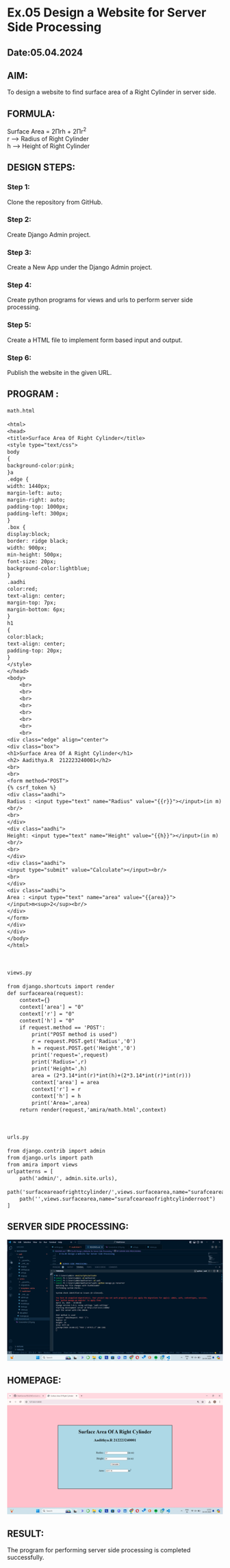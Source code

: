 # Ex.05 Design a Website for Server Side Processing
## Date:05.04.2024

## AIM:
To design a website to find surface area of a Right Cylinder in server side.

## FORMULA:
Surface Area = 2Πrh + 2Πr<sup>2</sup>
<br>r --> Radius of Right Cylinder
<br>h --> Height of Right Cylinder

## DESIGN STEPS:

### Step 1:
Clone the repository from GitHub.

### Step 2:
Create Django Admin project.

### Step 3:
Create a New App under the Django Admin project.

### Step 4:
Create python programs for views and urls to perform server side processing.

### Step 5:
Create a HTML file to implement form based input and output.

### Step 6:
Publish the website in the given URL.

## PROGRAM :
```
math.html

<html>
<head>
<title>Surface Area Of Right Cylinder</title>
<style type="text/css">
body 
{
background-color:pink;
}a
.edge {
width: 1440px;
margin-left: auto;
margin-right: auto;
padding-top: 1000px;
padding-left: 300px;
}
.box {
display:block;
border: ridge black;
width: 900px;
min-height: 500px;
font-size: 20px;
background-color:lightblue;
}
.aadhi
color:red;
text-align: center;
margin-top: 7px;
margin-bottom: 6px;
}
h1
{
color:black;
text-align: center;
padding-top: 20px;
}
</style>
</head>
<body>
    <br>
    <br>
    <br>
    <br>
    <br>
    <br>
    <br>
    <br>
<div class="edge" align="center">
<div class="box">
<h1>Surface Area Of A Right Cylinder</h1>
<h2> Aadithya.R  212223240001</h2>
<br>
<br>
<form method="POST">
{% csrf_token %}
<div class="aadhi">
Radius : <input type="text" name="Radius" value="{{r}}"></input>(in m)<br/>
<br>
</div>
<div class="aadhi">
Height: <input type="text" name="Height" value="{{h}}"></input>(in m)<br/>
<br>
</div>
<div class="aadhi">
<input type="submit" value="Calculate"></input><br/>
<br>
</div>
<div class="aadhi">
Area : <input type="text" name="area" value="{{area}}"></input>m<sup>2</sup><br/>
</div>
</form>
</div>
</div>
</body>
</html>



views.py

from django.shortcuts import render
def surfacearea(request):
    context={}
    context['area'] = "0"
    context['r'] = "0"
    context['h'] = "0"
    if request.method == 'POST':
        print("POST method is used")
        r = request.POST.get('Radius','0')
        h = request.POST.get('Height','0')
        print('request=',request)
        print('Radius=',r)
        print('Height=',h)
        area = (2*3.14*int(r)*int(h)+(2*3.14*int(r)*int(r)))
        context['area'] = area
        context['r'] = r
        context['h'] = h
        print('Area=',area)
    return render(request,'amira/math.html',context)



urls.py

from django.contrib import admin
from django.urls import path
from amira import views
urlpatterns = [
    path('admin/', admin.site.urls),
    path('surfaceareaofrighttcylinder/',views.surfacearea,name="surafceareaofrightcylinder"),
    path('',views.surfacearea,name="surafceareaofrightcylinderroot")
]

```


## SERVER SIDE PROCESSING:
![alt text](<Screenshot (34).png>)

## HOMEPAGE:
![alt text](<Screenshot (33).png>)

## RESULT:
The program for performing server side processing is completed successfully.
